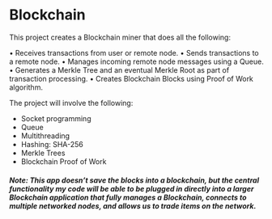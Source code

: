 # Blockchain

This project creates a Blockchain miner that does all the following:

•	Receives transactions from user or remote node.
•	Sends transactions to a remote node.
•	Manages incoming remote node messages using a Queue.
•	Generates a Merkle Tree and an eventual Merkle Root as part of transaction processing.
•	Creates Blockchain Blocks using Proof of Work algorithm.

The project will involve the following:
- Socket programming
- Queue
- Multithreading
- Hashing: SHA-256
- Merkle Trees
- Blockchain Proof of Work

##### Note: This app doesn’t save the blocks into a blockchain, but the central functionality my code will be able to be plugged in directly into a larger Blockchain application that fully manages a Blockchain, connects to multiple networked nodes, and allows us to trade items on the network. 




